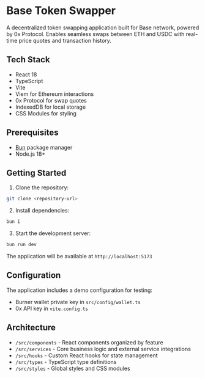 # Base Token Swapper

A decentralized token swapping application built for Base network, powered by 0x Protocol. Enables seamless swaps between ETH and USDC with real-time price quotes and transaction history.

## Tech Stack

- React 18
- TypeScript
- Vite
- Viem for Ethereum interactions
- 0x Protocol for swap quotes
- IndexedDB for local storage
- CSS Modules for styling

## Prerequisites

- [Bun](https://bun.sh/) package manager
- Node.js 18+

## Getting Started

1. Clone the repository:

```bash
git clone <repository-url>
```

2. Install dependencies:

```bash
bun i
```

3. Start the development server:

```bash
bun run dev
```

The application will be available at `http://localhost:5173`

## Configuration

The application includes a demo configuration for testing:

- Burner wallet private key in `src/config/wallet.ts`
- 0x API key in `vite.config.ts`

## Architecture

- `/src/components` - React components organized by feature
- `/src/services` - Core business logic and external service integrations
- `/src/hooks` - Custom React hooks for state management
- `/src/types` - TypeScript type definitions
- `/src/styles` - Global styles and CSS modules
